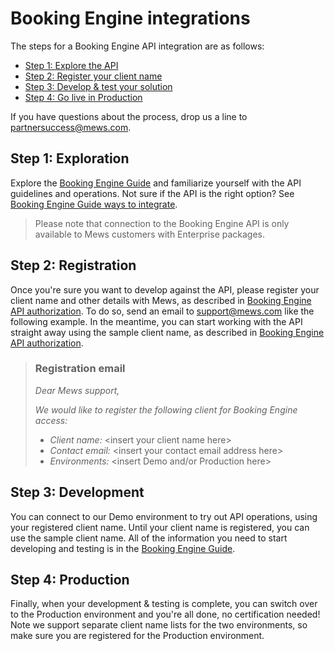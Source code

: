 # Booking Engine integrations

The steps for a Booking Engine API integration are as follows:

* [Step 1: Explore the API](#step-1-exploration)
* [Step 2: Register your client name](#step-2-registration)
* [Step 3: Develop & test your solution](#step-3-development)
* [Step 4: Go live in Production](#step-4-production)

If you have questions about the process, drop us a line to [partnersuccess@mews.com](mailto:partnersuccess@mews.com).

## Step 1: Exploration

Explore the [Booking Engine Guide](https://mews-systems.gitbook.io/booking-engine-guide/) and familiarize yourself with the API guidelines and operations.
Not sure if the API is the right option? See [Booking Engine Guide ways to integrate](https://mews-systems.gitbook.io/booking-engine-guide/faq/ways-to-integrate).

> Please note that connection to the Booking Engine API is only available to Mews customers with Enterprise packages.

## Step 2: Registration

Once you're sure you want to develop against the API, please register your client name and other details with Mews, as described in [Booking Engine API authorization](https://mews-systems.gitbook.io/booking-engine-guide/booking-engine-api/guidelines/authorization).
To do so, send an email to [support@mews.com](mailto:support@mews.com) like the following example.
In the meantime, you can start working with the API straight away using the sample client name, as described in [Booking Engine API authorization](https://mews-systems.gitbook.io/booking-engine-guide/booking-engine-api/guidelines/authorization).

> ### Registration email
>
> _Dear Mews support,_
> 
> _We would like to register the following client for Booking Engine access:_
>
> * _Client name:_ \<insert your client name here\>
> * _Contact email:_ \<insert your contact email address here\>
> * _Environments:_ \<insert Demo and\/or Production here\>
>

## Step 3: Development

You can connect to our Demo environment to try out API operations, using your registered client name. Until your client name is registered, you can use the sample client name.
All of the information you need to start developing and testing is in the [Booking Engine Guide](https://mews-systems.gitbook.io/booking-engine-guide/).

## Step 4: Production

Finally, when your development & testing is complete, you can switch over to the Production environment and you're all done, no certification needed!
Note we support separate client name lists for the two environments, so make sure you are registered for the Production environment.